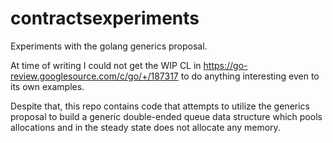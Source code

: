 # contractsexperiments

Experiments with the golang generics proposal.

At time of writing I could not get the WIP CL in
https://go-review.googlesource.com/c/go/+/187317 to do anything interesting
even to its own examples.

Despite that, this repo contains code that attempts to utilize the generics
proposal to build a generic double-ended queue data structure which pools
allocations and in the steady state does not allocate any memory.
